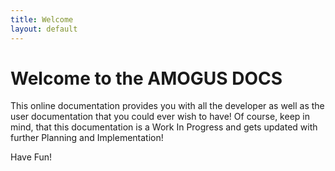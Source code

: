 ```yaml
---
title: Welcome
layout: default
---
```


# Welcome to the AMOGUS DOCS
This online documentation provides you with all the developer as well as the user documentation that you could ever wish to have!
Of course, keep in mind, that this documentation is a Work In Progress and gets updated with further Planning and Implementation!

Have Fun!